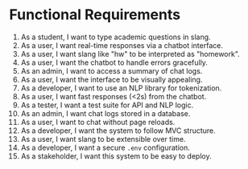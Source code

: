 # Functional Requirements

1. As a student, I want to type academic questions in slang.
2. As a user, I want real-time responses via a chatbot interface.
3. As a user, I want slang like "hw" to be interpreted as "homework".
4. As a user, I want the chatbot to handle errors gracefully.
5. As an admin, I want to access a summary of chat logs.
6. As a user, I want the interface to be visually appealing.
7. As a developer, I want to use an NLP library for tokenization.
8. As a user, I want fast responses (<2s) from the chatbot.
9. As a tester, I want a test suite for API and NLP logic.
10. As an admin, I want chat logs stored in a database.
11. As a user, I want to chat without page reloads.
12. As a developer, I want the system to follow MVC structure.
13. As a user, I want slang to be extensible over time.
14. As a developer, I want a secure `.env` configuration.
15. As a stakeholder, I want this system to be easy to deploy.
